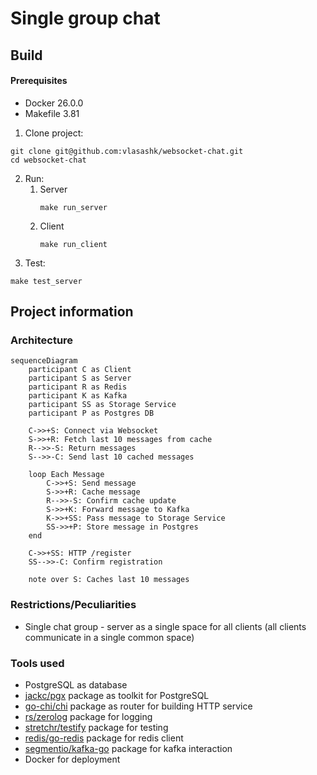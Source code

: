 # Single group chat
## Build
#### Prerequisites
- Docker 26.0.0
- Makefile 3.81

1. Clone project:
```
git clone git@github.com:vlasashk/websocket-chat.git
cd websocket-chat
```
2. Run:
   1. Server
        ```
        make run_server
        ```
   2. Client
         ```
         make run_client
         ```
3. Test:
```
make test_server
```
## Project information

### Architecture
```mermaid
sequenceDiagram
    participant C as Client
    participant S as Server
    participant R as Redis
    participant K as Kafka
    participant SS as Storage Service
    participant P as Postgres DB

    C->>+S: Connect via Websocket
    S->>+R: Fetch last 10 messages from cache
    R-->>-S: Return messages
    S-->>-C: Send last 10 cached messages

    loop Each Message
        C->>+S: Send message
        S->>+R: Cache message
        R-->>-S: Confirm cache update
        S->>+K: Forward message to Kafka
        K->>+SS: Pass message to Storage Service
        SS->>+P: Store message in Postgres
    end

    C->>+SS: HTTP /register
    SS-->>-C: Confirm registration

    note over S: Caches last 10 messages
```

### Restrictions/Peculiarities
- Single chat group - server as a single space for all clients (all clients communicate in a single common space)
### Tools used
- PostgreSQL as database
- [jackc/pgx](https://pkg.go.dev/github.com/jackc/pgx) package as toolkit for PostgreSQL
- [go-chi/chi](https://pkg.go.dev/github.com/go-chi/chi) package as router for building HTTP service
- [rs/zerolog](https://github.com/rs/zerolog) package for logging
- [stretchr/testify](https://github.com/stretchr/testify) package for testing
- [redis/go-redis](https://github.com/redis/go-redis) package for redis client
- [segmentio/kafka-go](https://github.com/segmentio/kafka-go) package for kafka interaction
- Docker for deployment